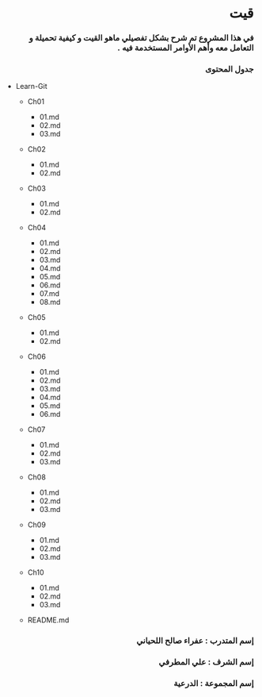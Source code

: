 # <div dir=rtl> قيت </div>
### <div dir=rtl>  في هذا المشروع تم شرح بشكل تفصيلي ماهو القيت و كيفية تحميلة و التعامل معه وأهم الأوامر المستخدمة فيه .</div> 
### <div dir=rtl> جدول المحتوى </div>

 - Learn-Git 
    - Ch01 
        - 01.md 
        - 02.md
        - 03.md
    - Ch02 
       - 01.md 
        - 02.md
    - Ch03
       - 01.md 
        - 02.md
    - Ch04
        - 01.md 
        - 02.md
        - 03.md 
        - 04.md
        - 05.md 
        - 06.md
        - 07.md 
        - 08.md
    - Ch05 
        - 01.md 
        - 02.md
    - Ch06
        - 01.md 
        - 02.md
        - 03.md 
        - 04.md
        - 05.md 
        - 06.md
    - Ch07 
        - 01.md 
        - 02.md
        - 03.md
    - Ch08
        - 01.md 
        - 02.md
        - 03.md
    - Ch09
        - 01.md 
        - 02.md
        - 03.md
    - Ch10
        - 01.md 
        - 02.md
        - 03.md
       
    - README.md 
### <div dir=rtl> إسم المتدرب : عفراء صالح اللحياني </div>
### <div dir=rtl> إسم الشرف : علي المطرفي </div>
### <div dir=rtl> إسم المجموعة : الدرعية </div>
